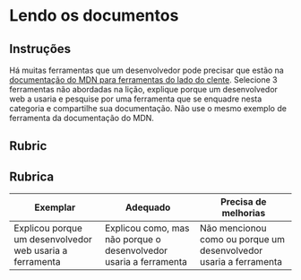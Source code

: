 # Lendo os documentos

## Instruções

Há muitas ferramentas que um desenvolvedor pode precisar que estão na [documentação do MDN para ferramentas do lado do clente](https://developer.mozilla.org/en-US/docs/Learn/Tools_and_testing/Understanding_client-side_tools/Overview). Selecione 3 ferramentas não abordadas na lição, explique porque um desenvolvedor web a usaria e pesquise por uma ferramenta que se enquadre nesta categoria e compartilhe sua documentação. Não use o mesmo exemplo de ferramenta da documentação do MDN.

## Rubric

## Rubrica

| Exemplar                                                 | Adequado                                                          | Precisa de melhorias                                              |
| -------------------------------------------------------- | ----------------------------------------------------------------- | ----------------------------------------------------------------- |
| Explicou porque um desenvolvedor web usaria a ferramenta | Explicou como, mas não porque o desenvolvedor usaria a ferramenta | Não mencionou como ou porque um desenvolvedor usaria a ferramenta |
